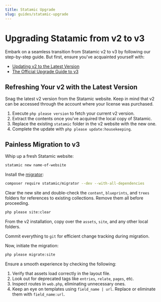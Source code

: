 ```yaml
---
title: Statamic Upgrade
slug: guides/statamic-upgrade
---
```


# Upgrading Statamic from v2 to v3

Embark on a seamless transition from Statamic v2 to v3 by following our step-by-step guide. But first, ensure you've acquainted yourself with:

- [Updating v2 to the Latest Version](https://v2.statamic.com/updating)
- [The Official Upgrade Guide to v3](https://statamic.dev/upgrade-guide/v2-to-v3)

## Refreshing Your v2 with the Latest Version

Snag the latest v2 version from the Statamic website. Keep in mind that v2 can be accessed through the account where your license was purchased.

1. Execute `php please version` to fetch your current v2 version.
2. Extract the contents once you've acquired the local copy of Statamic.
3. Replace the existing `statamic` folder in the v2 website with the new one.
4. Complete the update with `php please update:housekeeping`.

## Painless Migration to v3

Whip up a fresh Statamic website:

```bash
statamic new name-of-website
```

Install the [migrator](https://github.com/statamic/migrator):

```bash
composer require statamic/migrator --dev --with-all-dependencies
```

Clear the new site and double-check the `content`, `blueprints`, and `trees` folders for references to existing collections. Remove them all before proceeding.

```bash
php please site:clear
```

From the v2 installation, copy over the `assets`, `site`, and any other local folders.

Commit everything to `git` for efficient change tracking during migration.

Now, initiate the migration:

```bash
php please migrate:site
```

Ensure a smooth experience by checking the following:

1. Verify that assets load correctly in the layout file.
2. Look out for deprecated tags like `entries`, `relate`, `pages`, etc.
3. Inspect routes in `web.php`, eliminating unnecessary ones.
4. Keep an eye on templates using `field_name | url`. Replace or eliminate them with `field_name:url`.
